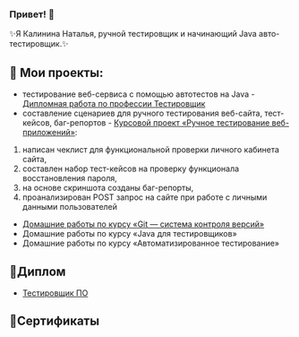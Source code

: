 ### Привет! 👋

 ✨Я Калинина Наталья, ручной тестировщик и начинающий Java авто-тестировщик.✨

## 🌱 Мои проекты:

* тестирование веб-сервиса с помощью автотестов на Java - [Дипломная работа по профессии Тестировщик](https://github.com/Natalchik/QADiploma.git)
* составление сценариев для ручного тестирования веб-сайта, тест-кейсов, баг-репортов - [Курсовой проект «Ручное тестирование веб-приложений»](https://github.com/Natalchik/CourseWork_ManualTesting.git):
1. написан чеклист для функциональной проверки личного кабинета сайта,
2. составлен набор тест-кейсов на проверку функционала восстановления пароля,
3. на основе скриншота созданы баг-репорты,
4. проанализирован POST запрос на сайте при работе с личными данными пользователей
* [Домашние работы по курсу «Git — система контроля версий»](https://github.com/Natalchik/GitHomeworks.git)
* Домашние работы по курсу «Java для тестировщиков»
* Домашние работы по курсу «Автоматизированное тестирование»

## 🔭Диплом

- [Тестировщик ПО](https://github.com/Natalchik/software-tester-Diploma.jpg.git)

## 🔭Сертификаты
  
<!--
**Natalchik/Natalchik** is a ✨ _special_ ✨ repository because its `README.md` (this file) appears on your GitHub profile.

Here are some ideas to get you started:

- 🔭 I’m currently working on ...
- 🌱 I’m currently learning ...
- 👯 I’m looking to collaborate on ...
- 🤔 I’m looking for help with ...
- 💬 Ask me about ...
- 📫 How to reach me: ...
- 😄 Pronouns: ...
- ⚡ Fun fact: ...
-->
